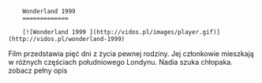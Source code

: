 
        Wonderland 1999 
        =============
        
        [![Wonderland 1999 ](http://vidos.pl/images/player.gif)](http://vidos.pl/wonderland-1999)
        
        
 Film przedstawia pięć dni z życia pewnej rodziny. Jej członkowie mieszkają w różnych częściach południowego Londynu. Nadia szuka chłopaka. zobacz pełny opis
    